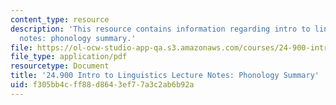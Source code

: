 ```yaml
---
content_type: resource
description: 'This resource contains information regarding intro to linguistics lecture
  notes: phonology summary.'
file: https://ol-ocw-studio-app-qa.s3.amazonaws.com/courses/24-900-introduction-to-linguistics-fall-2012/f305bb4cff88d8643ef77a3c2ab6b92a_MIT24_900F12_Phonologysum.pdf
file_type: application/pdf
resourcetype: Document
title: '24.900 Intro to Linguistics Lecture Notes: Phonology Summary'
uid: f305bb4c-ff88-d864-3ef7-7a3c2ab6b92a
---
```

